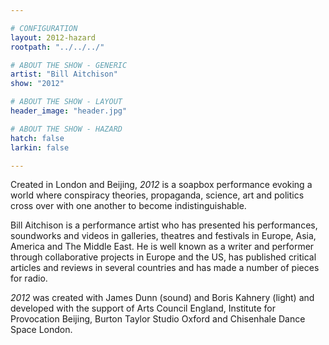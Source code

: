 ```yaml
---

# CONFIGURATION
layout: 2012-hazard
rootpath: "../../../"

# ABOUT THE SHOW - GENERIC
artist: "Bill Aitchison"
show: "2012"

# ABOUT THE SHOW - LAYOUT
header_image: "header.jpg"

# ABOUT THE SHOW - HAZARD
hatch: false
larkin: false

---
```


Created in London and Beijing, *2012* is a soapbox performance evoking a world where conspiracy theories, propaganda, science, art and politics cross over with one another to become indistinguishable.    

Bill Aitchison is a performance artist who has presented his performances, soundworks and videos in galleries, theatres and festivals in Europe, Asia, America and The Middle East. He is well known as a writer and performer through collaborative projects in Europe and the US, has published critical articles and reviews in several countries and has made a number of pieces for radio.   

*2012* was created with James Dunn (sound) and Boris Kahnery (light) and developed with the support of Arts Council England, Institute for Provocation Beijing, Burton Taylor Studio Oxford and Chisenhale Dance Space London.